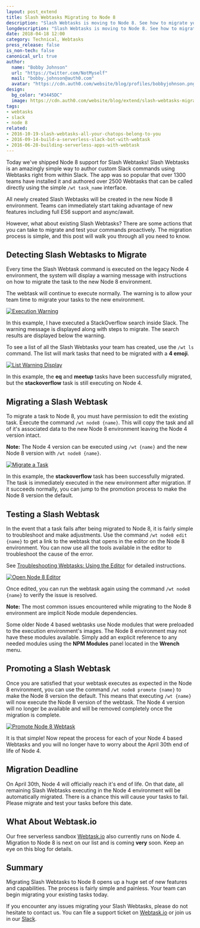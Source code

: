 ```yaml
---
layout: post_extend
title: Slash Webtasks Migrating to Node 8
description: "Slash Webtasks is moving to Node 8. See how to migrate your commands to ensure they keep running as expected."
longdescription: "Slash Webtasks is moving to Node 8. See how to migrate your commands to ensure they keep running as expected."
date: 2018-04-18 12:00
category: Technical, Webtasks
press_release: false
is_non-tech: false
canonical_url: true
author:
  name: "Bobby Johnson"
  url: "https://twitter.com/NotMyself"
  mail: "bobby.johnson@auth0.com"
  avatar: "https://cdn.auth0.com/website/blog/profiles/bobbyjohnson.png"
design:
  bg_color: "#3445DC"
  image: https://cdn.auth0.com/website/blog/extend/slash-webtasks-migrating-to-node-8/slash-webtasks-node8-logo.png
tags:
- webtasks
- slack
- node 8
related:
- 2016-10-19-slash-webtasks-all-your-chatops-belong-to-you
- 2016-09-14-build-a-serverless-slack-bot-with-webtask
- 2016-06-28-building-serverless-apps-with-webtask
---
```


Today we've shipped Node 8 support for Slash Webtasks! Slash Webtasks is an amazingly simple way to author custom Slack commands using Webtasks right from within Slack. The app was so popular that over 1300 teams have installed it and authored over 2500 Webtasks that can be called directly using the simple `/wt task_name` interface.

All newly created Slash Webtasks will be created in the new Node 8 environment. Teams can immediately start taking advantage of new features including full ES6 support and async/await.

However, what about existing Slash Webtasks? There are some actions that you can take to migrate and test your commands proactively. The migration process is simple, and this post will walk you through all you need to know.

## Detecting Slash Webtasks to Migrate

Every time the Slash Webtask command is executed on the legacy Node 4 environment, the system will display a warning message with instructions on how to migrate the task to the new Node 8 environment.

The webtask will continue to execute normally. The warning is to allow your team time to migrate your tasks to the new environment.

[![Execution Warning](https://cdn.auth0.com/website/blog/extend/slash-webtasks-migrating-to-node-8/slash-webtasks-execute-migrate.png)](https://cdn.auth0.com/website/blog/extend/slash-webtasks-migrating-to-node-8/slash-webtasks-execute-migrate.png)

In this example, I have executed a StackOverflow search inside Slack. The warning message is displayed along with steps to migrate. The search results are displayed below the warning.

To see a list of all the Slash Webtasks your team has created, use the `/wt ls` command. The list will mark tasks that need to be migrated with a **4 emoji**.

[![List Warning Display](https://cdn.auth0.com/website/blog/extend/slash-webtasks-migrating-to-node-8/slash-webtasks-list-migrate.png)](https://cdn.auth0.com/website/blog/extend/slash-webtasks-migrating-to-node-8/slash-webtasks-list-migrate.png)

In this example, the **eq** and **meetup** tasks have been successfully migrated, but the **stackoverflow** task is still executing on Node 4.

## Migrating a Slash Webtask

To migrate a task to Node 8, you must have permission to edit the existing task. Execute the command `/wt node8 {name}`. This will copy the task and all of it's associated data to the new Node 8 environment leaving the Node 4 version intact. 

**Note:** The Node 4 version can be executed using `/wt {name}` and the new Node 8 version with `/wt node8 {name}`.

[![Migrate a Task](https://cdn.auth0.com/website/blog/extend/slash-webtasks-migrating-to-node-8/slash-webtasks-migrate-task.png)](https://cdn.auth0.com/website/blog/extend/slash-webtasks-migrating-to-node-8/slash-webtasks-migrate-task.png)

In this example, the **stackoverflow** task has been successfully migrated. The task is immediately executed in the new environment after migration. If it succeeds normally, you can jump to the promotion process to make the Node 8 version the default.

## Testing a Slash Webtask

In the event that a task fails after being migrated to Node 8, it is fairly simple to troubleshoot and make adjustments. Use the command `/wt node8 edit {name}` to get a link to the webtask that opens in the editor on the Node 8 environment. You can now use all the tools available in the editor to troubleshoot the cause of the error.

See [Troubleshooting Webtasks: Using the Editor](https://auth0.com/blog/troubleshooting-webtasks-using-the-editor/) for detailed instructions.

[![Open Node 8 Editor](https://cdn.auth0.com/website/blog/extend/slash-webtasks-migrating-to-node-8/slash-webtasks-edit-node8.png)](https://cdn.auth0.com/website/blog/extend/slash-webtasks-migrating-to-node-8/slash-webtasks-edit-node8.png)

Once edited, you can run the webtask again using the command `/wt node8 {name}` to verify the issue is resolved.

**Note:** The most common issues encountered while migrating to the Node 8 environment are implicit Node module dependencies. 

Some older Node 4 based webtasks use Node modules that were preloaded to the execution environment's images. The Node 8 environment may not have these modules available. Simply add an explicit reference to any needed modules using the **NPM Modules** panel located in the **Wrench** menu.



## Promoting a Slash Webtask

Once you are satisfied that your webtask executes as expected in the Node 8 environment, you can use the command `/wt node8 promote {name}` to make the Node 8 version the default. This means that executing `/wt {name}` will now execute the Node 8 version of the webtask. The Node 4 version will no longer be available and will be removed completely once the migration is complete.

[![Promote Node 8 Webtask](https://cdn.auth0.com/website/blog/extend/slash-webtasks-migrating-to-node-8/slash-webtasks-promote-node8.png)](https://cdn.auth0.com/website/blog/extend/slash-webtasks-migrating-to-node-8/slash-webtasks-promote-node8.png)

It is that simple! Now repeat the process for each of your Node 4 based Webtasks and you will no longer have to worry about the April 30th end of life of Node 4.

## Migration Deadline

On April 30th, Node 4 will officially reach it's end of life. On that date, all remaining Slash Webtasks executing in the Node 4 environment will be automatically migrated. There is a chance this will cause your tasks to fail. Please migrate and test your tasks before this date.

## What About Webtask.io

Our free serverless sandbox [Webtask.io](https://webtask.io/) also currently runs on Node 4. Migration to Node 8 is next on our list and is coming **very** soon. Keep an eye on this blog for details.

## Summary

Migrating Slash Webtasks to Node 8 opens up a huge set of new features and capabilities. The process is fairly simple and painless. Your team can begin migrating your existing tasks today.

If you encounter any issues migrating your Slash Webtasks, please do not hesitate to contact us. You can file a support ticket on [Webtask.io](https://webtask.io) or join us in our [Slack](https://skynet.run.webtask.io/webtask-signup).
